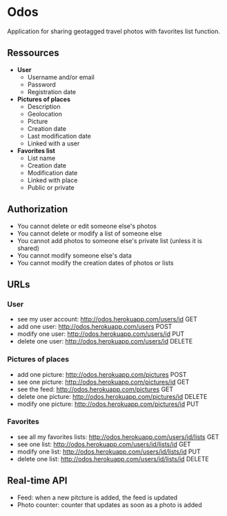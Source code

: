 # Odos

Application for sharing geotagged travel photos with favorites list function.

## Ressources

- **User**
  - Username and/or email
  - Password
  - Registration date
- **Pictures of places**
  - Description
  - Geolocation
  - Picture
  - Creation date
  - Last modification date
  - Linked with a user
- **Favorites list**
  - List name
  - Creation date
  - Modification date
  - Linked with place
  - Public or private

## Authorization

- You cannot delete or edit someone else's photos
- You cannot delete or modify a list of someone else
-  You cannot add photos to someone else's private list (unless it is shared)
-  You cannot modify someone else's data
-  You cannot modify the creation dates of photos or lists

## URLs

### User

- see my user account: http://odos.herokuapp.com/users/id GET
- add one user: http://odos.herokuapp.com/users POST
- modify one user: http://odos.herokuapp.com/users/id PUT
- delete one user: http://odos.herokuapp.com/users/id DELETE

### Pictures of places

- add one picture: http://odos.herokuapp.com/pictures POST
- see one picture: http://odos.herokuapp.com/pictures/id GET
- see the feed: http://odos.herokuapp.com/pictures GET
- delete one picture: http://odos.herokuapp.com/pictures/id DELETE
- modify one picture: http://odos.herokuapp.com/pictures/id PUT

### Favorites

- see all my favorites lists: http://odos.herokuapp.com/users/id/lists GET
- see one list: http://odos.herokuapp.com/users/id/lists/id GET
- modify one list: http://odos.herokuapp.com/users/id/lists/id PUT
- delete one list: http://odos.herokuapp.com/users/id/lists/id DELETE

## Real-time API

- Feed: when a new pitcture is added, the feed is updated
- Photo counter: counter that updates as soon as a photo is added

